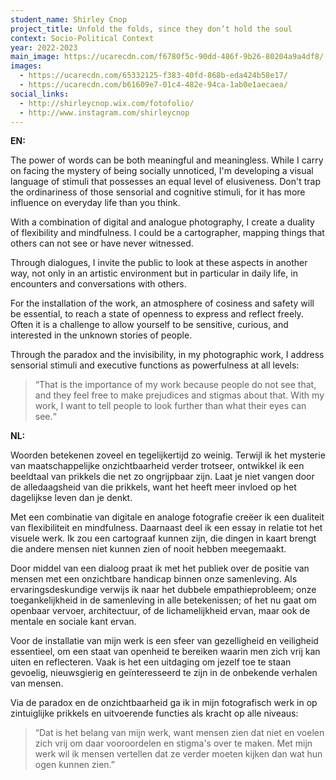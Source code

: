 ```yaml
---
student_name: Shirley Cnop
project_title: Unfold the folds, since they don’t hold the soul
context: Socio-Political Context
year: 2022-2023
main_image: https://ucarecdn.com/f6780f5c-90dd-486f-9b26-80204a9a4df8/
images:
  - https://ucarecdn.com/65332125-f383-40fd-868b-eda424b58e17/
  - https://ucarecdn.com/b61609e7-01c4-482e-94ca-1ab0e1aecaea/
social_links:
  - http://shirleycnop.wix.com/fotofolio/
  - http://www.instagram.com/shirleycnop
---
```

**E﻿N:**

The power of words can be both meaningful and meaningless. While I carry on facing the mystery of being socially unnoticed, I'm developing a visual language of stimuli that possesses an equal level of elusiveness. Don't trap the ordinariness of those sensorial and cognitive stimuli, for it has more influence on everyday life than you think.

With a combination of digital and analogue photography, I create a duality of flexibility and mindfulness. I could be a cartographer, mapping things that others can not see or have never witnessed.

Through dialogues, I invite the public to look at these aspects in another way, not only in an artistic environment but in particular in daily life, in encounters and conversations with others.

For the installation of the work, an atmosphere of cosiness and safety will be essential, to reach a state of openness to express and reflect freely. Often it is a challenge to allow yourself to be sensitive, curious, and interested in the unknown stories of people.

Through the paradox and the invisibility, in my photographic work, I address sensorial stimuli and executive functions as powerfulness at all levels:

> “That is the importance of my work because people do not see that, and they feel free to make prejudices and stigmas about that. With my work, I want to tell people to look further than what their eyes can see.“

**N﻿L:**

Woorden betekenen zoveel en tegelijkertijd zo weinig. Terwijl ik het mysterie van maatschappelijke onzichtbaarheid verder trotseer, ontwikkel ik een beeldtaal van prikkels die net zo ongrijpbaar zijn. Laat je niet vangen door de alledaagsheid van die prikkels, want het heeft meer invloed op het dagelijkse leven dan je denkt.

Met een combinatie van digitale en analoge fotografie creëer ik een dualiteit van flexibiliteit en mindfulness. Daarnaast deel ik een essay in relatie tot het visuele werk. Ik zou een cartograaf kunnen zijn, die dingen in kaart brengt die andere mensen niet kunnen zien of nooit hebben meegemaakt.

Door middel van een dialoog praat ik met het publiek over de positie van mensen met een onzichtbare handicap binnen onze samenleving. Als ervaringsdeskundige verwijs ik naar het dubbele empathieprobleem; onze toegankelijkheid in de samenleving in alle betekenissen; of het nu gaat om openbaar vervoer, architectuur, of de lichamelijkheid ervan, maar ook de mentale en sociale kant ervan.

Voor de installatie van mijn werk is een sfeer van gezelligheid en veiligheid essentieel, om een staat van openheid te bereiken waarin men zich vrij kan uiten en reflecteren. Vaak is het een uitdaging om jezelf toe te staan gevoelig, nieuwsgierig en geïnteresseerd te zijn in de onbekende verhalen van mensen.

Via de paradox en de onzichtbaarheid ga ik in mijn fotografisch werk in op zintuiglijke prikkels en uitvoerende functies als kracht op alle niveaus:

> “Dat is het belang van mijn werk, want mensen zien dat niet en voelen zich vrij om daar vooroordelen en stigma's over te maken. Met mijn werk wil ik mensen vertellen dat ze verder moeten kijken dan wat hun ogen kunnen zien.”